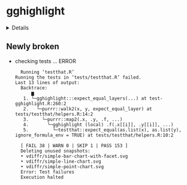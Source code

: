 # gghighlight

<details>

* Version: 0.3.3
* GitHub: https://github.com/yutannihilation/gghighlight
* Source code: https://github.com/cran/gghighlight
* Date/Publication: 2022-06-06 20:10:11 UTC
* Number of recursive dependencies: 81

Run `cloud_details(, "gghighlight")` for more info

</details>

## Newly broken

*   checking tests ... ERROR
    ```
      Running ‘testthat.R’
    Running the tests in ‘tests/testthat.R’ failed.
    Last 13 lines of output:
      Backtrace:
          ▆
       1. └─gghighlight:::expect_equal_layers(...) at test-gghighlight.R:260:2
       2.   └─purrr::walk2(x, y, expect_equal_layer) at tests/testthat/helpers.R:14:2
       3.     └─purrr::map2(.x, .y, .f, ...)
       4.       └─gghighlight (local) .f(.x[[i]], .y[[i]], ...)
       5.         └─testthat::expect_equal(as.list(x), as.list(y), ignore_formula_env = TRUE) at tests/testthat/helpers.R:10:2
      
      [ FAIL 38 | WARN 0 | SKIP 1 | PASS 153 ]
      Deleting unused snapshots:
      • vdiffr/simple-bar-chart-with-facet.svg
      • vdiffr/simple-line-chart.svg
      • vdiffr/simple-point-chart.svg
      Error: Test failures
      Execution halted
    ```

